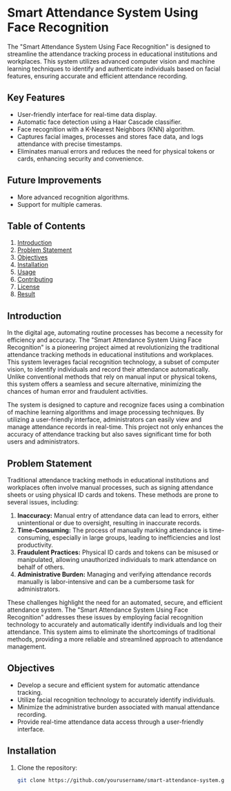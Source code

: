 # Smart Attendance System Using Face Recognition

The "Smart Attendance System Using Face Recognition" is designed to streamline the attendance tracking process in educational institutions and workplaces. This system utilizes advanced computer vision and machine learning techniques to identify and authenticate individuals based on facial features, ensuring accurate and efficient attendance recording.

## Key Features
- User-friendly interface for real-time data display.
- Automatic face detection using a Haar Cascade classifier.
- Face recognition with a K-Nearest Neighbors (KNN) algorithm.
- Captures facial images, processes and stores face data, and logs attendance with precise timestamps.
- Eliminates manual errors and reduces the need for physical tokens or cards, enhancing security and convenience.

## Future Improvements
- More advanced recognition algorithms.
- Support for multiple cameras.

## Table of Contents
1. [Introduction](#introduction)
2. [Problem Statement](#problem-statement)
3. [Objectives](#objectives)
4. [Installation](#installation)
5. [Usage](#usage)
6. [Contributing](#contributing)
7. [License](#license)
8. [Result](#result)

## Introduction
In the digital age, automating routine processes has become a necessity for efficiency and accuracy. The "Smart Attendance System Using Face Recognition" is a pioneering project aimed at revolutionizing the traditional attendance tracking methods in educational institutions and workplaces. This system leverages facial recognition technology, a subset of computer vision, to identify individuals and record their attendance automatically. Unlike conventional methods that rely on manual input or physical tokens, this system offers a seamless and secure alternative, minimizing the chances of human error and fraudulent activities.

The system is designed to capture and recognize faces using a combination of machine learning algorithms and image processing techniques. By utilizing a user-friendly interface, administrators can easily view and manage attendance records in real-time. This project not only enhances the accuracy of attendance tracking but also saves significant time for both users and administrators.

## Problem Statement
Traditional attendance tracking methods in educational institutions and workplaces often involve manual processes, such as signing attendance sheets or using physical ID cards and tokens. These methods are prone to several issues, including:
1. **Inaccuracy:** Manual entry of attendance data can lead to errors, either unintentional or due to oversight, resulting in inaccurate records.
2. **Time-Consuming:** The process of manually marking attendance is time-consuming, especially in large groups, leading to inefficiencies and lost productivity.
3. **Fraudulent Practices:** Physical ID cards and tokens can be misused or manipulated, allowing unauthorized individuals to mark attendance on behalf of others.
4. **Administrative Burden:** Managing and verifying attendance records manually is labor-intensive and can be a cumbersome task for administrators.

These challenges highlight the need for an automated, secure, and efficient attendance system. The "Smart Attendance System Using Face Recognition" addresses these issues by employing facial recognition technology to accurately and automatically identify individuals and log their attendance. This system aims to eliminate the shortcomings of traditional methods, providing a more reliable and streamlined approach to attendance management.

## Objectives
- Develop a secure and efficient system for automatic attendance tracking.
- Utilize facial recognition technology to accurately identify individuals.
- Minimize the administrative burden associated with manual attendance recording.
- Provide real-time attendance data access through a user-friendly interface.

## Installation
1. Clone the repository:
   ```bash
   git clone https://github.com/yourusername/smart-attendance-system.git
